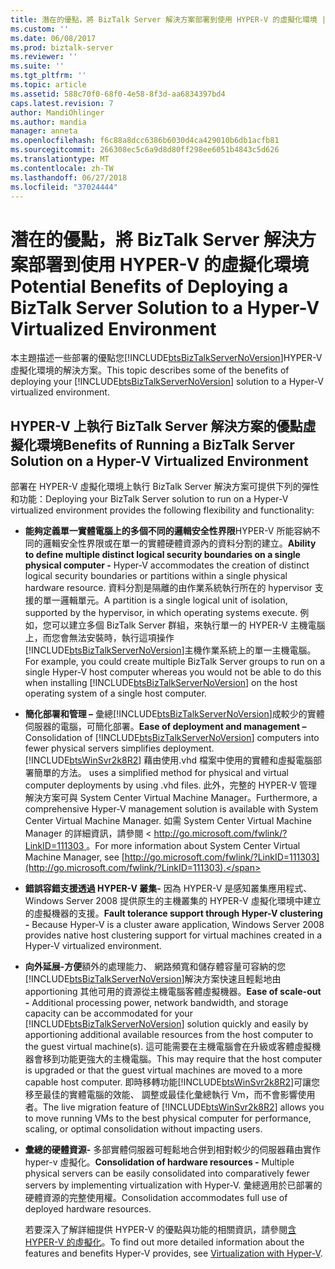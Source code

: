 ```yaml
---
title: 潛在的優點，將 BizTalk Server 解決方案部署到使用 HYPER-V 的虛擬化環境 |Microsoft Docs
ms.custom: ''
ms.date: 06/08/2017
ms.prod: biztalk-server
ms.reviewer: ''
ms.suite: ''
ms.tgt_pltfrm: ''
ms.topic: article
ms.assetid: 588c70f0-68f0-4e58-8f3d-aa6834397bd4
caps.latest.revision: 7
author: MandiOhlinger
ms.author: mandia
manager: anneta
ms.openlocfilehash: f6c88a8dcc6386b6030d4ca429010b6db1acfb81
ms.sourcegitcommit: 266308ec5c6a9d8d80ff298ee6051b4843c5d626
ms.translationtype: MT
ms.contentlocale: zh-TW
ms.lasthandoff: 06/27/2018
ms.locfileid: "37024444"
---
```

# <a name="potential-benefits-of-deploying-a-biztalk-server-solution-to-a-hyper-v-virtualized-environment"></a><span data-ttu-id="ed84b-102">潛在的優點，將 BizTalk Server 解決方案部署到使用 HYPER-V 的虛擬化環境</span><span class="sxs-lookup"><span data-stu-id="ed84b-102">Potential Benefits of Deploying a BizTalk Server Solution to a Hyper-V Virtualized Environment</span></span>
<span data-ttu-id="ed84b-103">本主題描述一些部署的優點您[!INCLUDE[btsBizTalkServerNoVersion](../includes/btsbiztalkservernoversion-md.md)]HYPER-V 虛擬化環境的解決方案。</span><span class="sxs-lookup"><span data-stu-id="ed84b-103">This topic describes some of the benefits of deploying your [!INCLUDE[btsBizTalkServerNoVersion](../includes/btsbiztalkservernoversion-md.md)] solution to a Hyper-V virtualized environment.</span></span>  
  
## <a name="benefits-of-running-a-biztalk-server-solution-on-a-hyper-v-virtualized-environment"></a><span data-ttu-id="ed84b-104">HYPER-V 上執行 BizTalk Server 解決方案的優點虛擬化環境</span><span class="sxs-lookup"><span data-stu-id="ed84b-104">Benefits of Running a BizTalk Server Solution on a Hyper-V Virtualized Environment</span></span>  
 <span data-ttu-id="ed84b-105">部署在 HYPER-V 虛擬化環境上執行 BizTalk Server 解決方案可提供下列的彈性和功能：</span><span class="sxs-lookup"><span data-stu-id="ed84b-105">Deploying your BizTalk Server solution to run on a Hyper-V virtualized environment provides the following flexibility and functionality:</span></span>  
  
- <span data-ttu-id="ed84b-106">**能夠定義單一實體電腦上的多個不同的邏輯安全性界限**HYPER-V 所能容納不同的邏輯安全性界限或在單一的實體硬體資源內的資料分割的建立。</span><span class="sxs-lookup"><span data-stu-id="ed84b-106">**Ability to define multiple distinct logical security boundaries on a single physical computer -** Hyper-V accommodates the creation of distinct logical security boundaries or partitions within a single physical hardware resource.</span></span> <span data-ttu-id="ed84b-107">資料分割是隔離的由作業系統執行所在的 hypervisor 支援的單一邏輯單元。</span><span class="sxs-lookup"><span data-stu-id="ed84b-107">A partition is a single logical unit of isolation, supported by the hypervisor, in which operating systems execute.</span></span> <span data-ttu-id="ed84b-108">例如，您可以建立多個 BizTalk Server 群組，來執行單一的 HYPER-V 主機電腦上，而您會無法安裝時，執行這項操作[!INCLUDE[btsBizTalkServerNoVersion](../includes/btsbiztalkservernoversion-md.md)]主機作業系統上的單一主機電腦。</span><span class="sxs-lookup"><span data-stu-id="ed84b-108">For example, you could create multiple BizTalk Server groups to run on a single Hyper-V host computer whereas you would not be able to do this when installing [!INCLUDE[btsBizTalkServerNoVersion](../includes/btsbiztalkservernoversion-md.md)] on the host operating system of a single host computer.</span></span>  
  
- <span data-ttu-id="ed84b-109">**簡化部署和管理 –** 彙總[!INCLUDE[btsBizTalkServerNoVersion](../includes/btsbiztalkservernoversion-md.md)]成較少的實體伺服器的電腦，可簡化部署。</span><span class="sxs-lookup"><span data-stu-id="ed84b-109">**Ease of deployment and management –** Consolidation of [!INCLUDE[btsBizTalkServerNoVersion](../includes/btsbiztalkservernoversion-md.md)] computers into fewer physical servers simplifies deployment.</span></span> [!INCLUDE[btsWinSvr2k8R2](../includes/btswinsvr2k8r2-md.md)]<span data-ttu-id="ed84b-110"> 藉由使用.vhd 檔案中使用的實體和虛擬電腦部署簡單的方法。</span><span class="sxs-lookup"><span data-stu-id="ed84b-110"> uses a simplified method for physical and virtual computer deployments by using .vhd files.</span></span> <span data-ttu-id="ed84b-111">此外，完整的 HYPER-V 管理解決方案可與 System Center Virtual Machine Manager。</span><span class="sxs-lookup"><span data-stu-id="ed84b-111">Furthermore, a comprehensive Hyper-V management solution is available with System Center Virtual Machine Manager.</span></span> <span data-ttu-id="ed84b-112">如需 System Center Virtual Machine Manager 的詳細資訊，請參閱 < [ http://go.microsoft.com/fwlink/?LinkID=111303 ](http://go.microsoft.com/fwlink/?LinkID=111303)。</span><span class="sxs-lookup"><span data-stu-id="ed84b-112">For more information about System Center Virtual Machine Manager, see [http://go.microsoft.com/fwlink/?LinkID=111303](http://go.microsoft.com/fwlink/?LinkID=111303).</span></span>  
  
- <span data-ttu-id="ed84b-113">**錯誤容錯支援透過 HYPER-V 叢集-** 因為 HYPER-V 是感知叢集應用程式、 Windows Server 2008 提供原生的主機叢集的 HYPER-V 虛擬化環境中建立的虛擬機器的支援。</span><span class="sxs-lookup"><span data-stu-id="ed84b-113">**Fault tolerance support through Hyper-V clustering -** Because Hyper-V is a cluster aware application, Windows Server 2008 provides native host clustering support for virtual machines created in a Hyper-V virtualized environment.</span></span>  
  
- <span data-ttu-id="ed84b-114">**向外延展-方便**額外的處理能力、 網路頻寬和儲存體容量可容納的您[!INCLUDE[btsBizTalkServerNoVersion](../includes/btsbiztalkservernoversion-md.md)]解決方案快速且輕鬆地由 apportioning 其他可用的資源從主機電腦客體虛擬機器。</span><span class="sxs-lookup"><span data-stu-id="ed84b-114">**Ease of scale-out -** Additional processing power, network bandwidth, and storage capacity can be accommodated for your [!INCLUDE[btsBizTalkServerNoVersion](../includes/btsbiztalkservernoversion-md.md)] solution quickly and easily by apportioning additional available resources from the host computer to the guest virtual machine(s).</span></span> <span data-ttu-id="ed84b-115">這可能需要在主機電腦會在升級或客體虛擬機器會移到功能更強大的主機電腦。</span><span class="sxs-lookup"><span data-stu-id="ed84b-115">This may require that the host computer is upgraded or that the guest virtual machines are moved to a more capable host computer.</span></span> <span data-ttu-id="ed84b-116">即時移轉功能[!INCLUDE[btsWinSvr2k8R2](../includes/btswinsvr2k8r2-md.md)]可讓您移至最佳的實體電腦的效能、 調整或最佳化彙總執行 Vm，而不會影響使用者。</span><span class="sxs-lookup"><span data-stu-id="ed84b-116">The live migration feature of [!INCLUDE[btsWinSvr2k8R2](../includes/btswinsvr2k8r2-md.md)] allows you to move running VMs to the best physical computer for performance, scaling, or optimal consolidation without impacting users.</span></span>  
  
- <span data-ttu-id="ed84b-117">**彙總的硬體資源-** 多部實體伺服器可輕鬆地合併到相對較少的伺服器藉由實作 hyper-v 虛擬化。</span><span class="sxs-lookup"><span data-stu-id="ed84b-117">**Consolidation of hardware resources -** Multiple physical servers can be easily consolidated into comparatively fewer servers by implementing virtualization with Hyper-V.</span></span> <span data-ttu-id="ed84b-118">彙總適用於已部署的硬體資源的完整使用權。</span><span class="sxs-lookup"><span data-stu-id="ed84b-118">Consolidation accommodates full use of deployed hardware resources.</span></span>  
  
  <span data-ttu-id="ed84b-119">若要深入了解詳細提供 HYPER-V 的優點與功能的相關資訊，請參閱[含 HYPER-V 的虛擬化](http://go.microsoft.com/fwlink/?LinkID=202438)。</span><span class="sxs-lookup"><span data-stu-id="ed84b-119">To find out more detailed information about the features and benefits Hyper-V provides, see [Virtualization with Hyper-V](http://go.microsoft.com/fwlink/?LinkID=202438).</span></span>